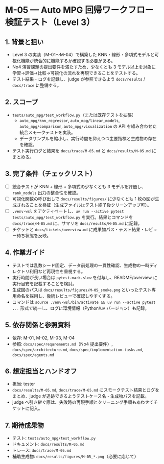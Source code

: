 # M-05 — Auto MPG 回帰ワークフロー検証テスト（Level 3）

## 1. 背景と狙い
- Level 3 の実装（M-01〜M-04）で構築した KNN・線形・多項式モデルと可視化機能が統合的に機能するか確認する必要がある。
- No4 演習課題の提出要件を満たすため、少なくとも 3 モデル以上を対象に学習→評価→比較→可視化の流れを再現できることをテストする。
- テスト結果・ログを記録し、judge が参照できるよう `docs/results` / `docs/trace` に整備する。

## 2. スコープ
- `tests/auto_mpg/test_workflow.py`（または既存テストを拡張）
  - `auto_mpg/knn_regressor`, `auto_mpg/linear_models`, `auto_mpg/comparison`, `auto_mpg/visualization` の API を組み合わせた統合スモークテストを実装。
  - データサンプルを縮小し、実行時間を抑えつつ主要指標と生成物の存在を確認。
- テスト実行ログと結果を `docs/trace/M-05.md` と `docs/results/M-05.md` にまとめる。

## 3. 完了条件（チェックリスト）
- [ ] 統合テストが KNN + 線形 + 多項式の少なくとも 3 モデルを評価し、`rank_models` 出力の整合性を確認。
- [ ] 可視化関数の呼び出しで `docs/results/figures/` に少なくとも 1 枚の図が生成されることを検証（生成ファイルはテスト終了後クリーンアップ可）。
- [ ] `.venv-wsl` をアクティベートし、`uv run --active pytest tests/auto_mpg/test_workflow.py` を実行。結果とコマンドを `docs/trace/M-05.md` に、サマリを `docs/results/M-05.md` に記録。
- [ ] チケットと `docs/tickets/overview.md` に成果物パス・テスト結果・レビュー待ち状態を反映。

## 4. 作業ガイド
- テストでは乱数シード固定、データ前処理の一貫性確認、生成物の一時ディレクトリ利用など再現性を重視する。
- 実行時間が長い場合は `pytest.mark.slow` を付与し、README/overview に実行目安を記載することを検討。
- 生成図のパスは `docs/results/figures/M-05_smoke.png` といったテスト専用命名を採用し、後続レビューで確認しやすくする。
- コマンドは `source .venv-wsl/bin/activate && uv run --active pytest ...` 形式で統一し、ログに環境情報（Python/uv バージョン）も記録。

## 5. 依存関係と参照資料
- 依存: M-01, M-02, M-03, M-04
- 参照: `docs/spec/requrements.md`（No4 提出要件）, `docs/spec/architecture.md`, `docs/spec/implementation-tasks.md`, `docs/spec/agents.md`

## 6. 想定担当とハンドオフ
- 担当: tester
- `docs/results/M-05.md`, `docs/trace/M-05.md` にスモークテスト結果とログをまとめ、judge が追跡できるようテストケース名・生成物パスを記載。
- judge へ引き継ぐ際は、失敗時の再現手順とクリーニング手順もあわせてチケットに記入。

## 7. 期待成果物
- テスト: `tests/auto_mpg/test_workflow.py`
- ドキュメント: `docs/results/M-05.md`
- トレース: `docs/trace/M-05.md`
- 補助生成物: `docs/results/figures/M-05_*.png`（必要に応じて）
